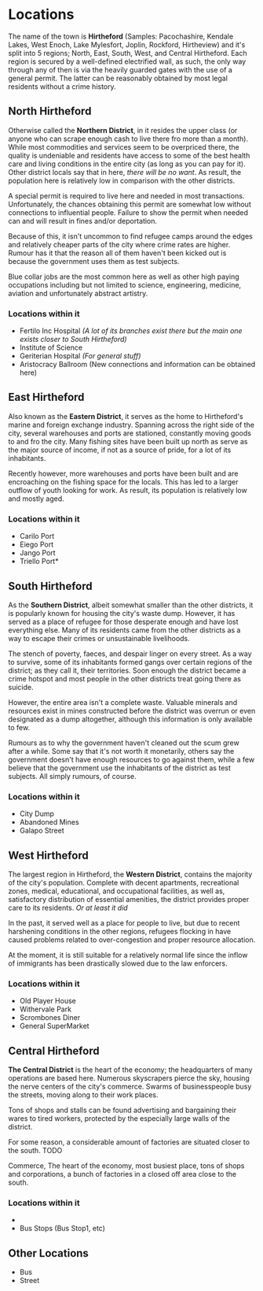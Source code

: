 # Locations

The name of the town is **Hirtheford** (Samples: Pacochashire, Kendale Lakes, West Enoch, Lake Mylesfort, Joplin, Rockford, Hirtheview) and it's split into 5 regions; North, East, South, West, and Central Hirtheford. Each region is secured by a well-defined electrified wall, as such, the only way through any of then is via the heavily guarded gates with the use of a general permit. The latter can be reasonably obtained by most legal residents without a crime history.

## North Hirtheford

Otherwise called the **Northern District**, in it resides the upper class (or anyone who can scrape enough cash to live there fro more than a month). While most commodities and services seem to be overpriced there, the quality is undeniable and residents have access to some of the best health care and living conditions in the entire city (as long as you can pay for it). Other district locals say that in here, *there will be no want*. As result, the population here is relatively low in comparison with the other districts.

A special permit is required to live here and needed in most transactions. Unfortunately, the chances obtaining this permit are somewhat low without connections to influential people. Failure to show the permit when needed can and will result in fines and/or deportation.

Because of this, it isn't uncommon to find refugee camps around the edges and relatively cheaper parts of the city where crime rates are higher. Rumour has it that the reason all of them haven't been kicked out is because the government uses them as test subjects.

Blue collar jobs are the most common here as well as other high paying occupations including but not limited to science, engineering, medicine, aviation and unfortunately abstract artistry.

### Locations within it

- Fertilo Inc Hospital *(A lot of its branches exist there but the main one exists closer to South Hirtheford)*
- Institute of Science
- Geriterian Hospital *(For general stuff)*
- Aristocracy Ballroom (New connections and information can be obtained here)

## East Hirtheford

Also known as the **Eastern District**, it serves as the home to Hirtheford's marine and foreign exchange industry. Spanning across the right side of the city, several warehouses and ports are stationed, constantly moving goods to and fro the city. Many fishing sites have been built up north as serve as the major source of income, if not as a source of pride, for a lot of its inhabitants.

Recently however, more warehouses and ports have been built and are encroaching on the fishing space for the locals. This has led to a larger outflow of youth looking for work. As result, its population is relatively low and mostly aged.

### Locations within it

- Carilo Port
- Eiego Port
- Jango Port
- Triello Port*

## South Hirtheford

As the **Southern District**, albeit somewhat smaller than the other districts, it is popularly known for housing the city's waste dump. However, it has served as a place of refugee for those desperate enough and have lost everything else. Many of its residents came from the other districts as a way to escape their crimes or unsustainable livelihoods.

The stench of poverty, faeces, and despair linger on every street. As a way to survive, some of its inhabitants formed gangs over certain regions of the district; as they call it, their territories. Soon enough the district became a crime hotspot and most people in the other districts treat going there as suicide.

However, the entire area isn't a complete waste. Valuable minerals and resources exist in mines constructed before the district was overrun or even designated as a dump altogether, although this information is only available to few.

Rumours as to why the government haven't cleaned out the scum grew after a while. Some say that it's not worth it monetarily, others say the government doesn't have enough resources to go against them, while a few believe that the government use the inhabitants of the district as test subjects. All simply rumours, of course.

### Locations within it

- City Dump
- Abandoned Mines
- Galapo Street

## West Hirtheford

The largest region in Hirtheford, the **Western District**, contains the majority of the city's population. Complete with decent apartments, recreational zones, medical, educational, and occupational facilities, as well as, satisfactory distribution of essential amenities, the district provides proper care to its residents. *Or at least it did*

In the past, it served well as a place for people to live, but due to recent harshening conditions in the other regions, refugees flocking in have caused problems related to over-congestion and proper resource allocation.

At the moment, it is still suitable for a relatively normal life since the inflow of immigrants has been drastically slowed due to the law enforcers.

### Locations within it

- Old Player House
- Withervale Park
- Scrombones Diner
- General SuperMarket

## Central Hirtheford

**The Central District** is the heart of the economy; the headquarters of many operations are based here. Numerous skyscrapers pierce the sky, housing the nerve centers of the city's commerce. Swarms of businesspeople busy the streets, moving along to their work places.

Tons of shops and stalls can be found advertising and bargaining their wares to tired workers, protected by the especially large walls of the district.

For some reason, a considerable amount of factories are situated closer to the south. TODO

Commerce, The heart of the economy, most busiest place, tons of shops and corporations, a bunch of factories in a closed off area close to the south.

### Locations within it

- 
- Bus Stops (Bus Stop1, etc)

## Other Locations

- Bus
- Street
